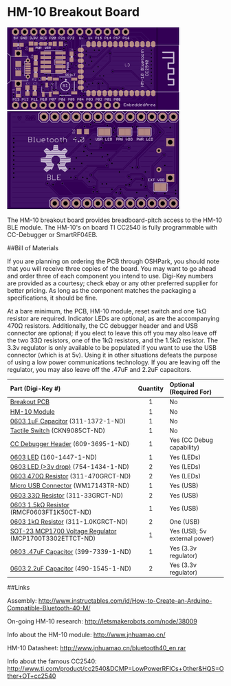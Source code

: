 HM-10 Breakout Board
====================

<img src="top.png" width="400px" title="Top" />
<br />
<img src="bottom.png" width="400px" title="Bottom" />

The HM-10 breakout board provides breadboard-pitch access to the HM-10 BLE module. 
The HM-10's on board TI CC2540 is fully programmable with CC-Debugger or SmartRF04EB.

##Bill of Materials

If you are planning on ordering the PCB through OSHPark, you should note that you will receive three copies of the board. You may want to go ahead and order three of each component you intend to use. Digi-Key numbers are provided as a courtesy; check ebay or any other preferred supplier for better pricing. As long as the component matches the packaging a specifications, it should be fine.

At a bare minimum, the PCB, HM-10 module, reset switch and one 1kΩ resistor are required. Indicator LEDs are optional, as are the accompanying 470Ω resistors. Additionally, the CC debugger header and and USB connector are optional; if you elect to leave this off you may also leave off the two 33Ω resistors, one of the 1kΩ resistors, and the 1.5kΩ resistor. The 3.3v regulator is only available to be populated if you want to use the USB connector (which is at 5v). Using it in other situations defeats the purpose of using a low power communications technology. If you are leaving off the regulator, you may also leave off the .47uF and 2.2uF capacitors.

Part (Digi-Key #) | Quantity | Optional (Required For)
:---------------- | :-------:| :----------------------
[Breakout PCB](https://oshpark.com/shared_projects/mgt9vH1j)  | 1 | No
[HM-10 Module](http://www.fasttech.com/products/0/10004051/1292002-ti-cc2540-bluetooth-40-ble-2540-transparent-serial) | 1 | No
[0603 1uF Capacitor](http://www.digikey.com/product-detail/en/CC0603ZRY5V7BB105/311-1372-1-ND/2103156) (311-1372-1-ND) | 1 | No
[Tactile Switch](http://www.digikey.com/product-detail/en/PTS645SH50SMTR92%20LFS/CKN9085CT-ND/1146817) (CKN9085CT-ND) | 1 | No
[CC Debugger Header](http://www.digikey.com/product-detail/en/20021121-00010C4LF/609-3695-1-ND/2209147) (609-3695-1-ND)  | 1 | Yes (CC Debug capability)
[0603 LED](http://www.digikey.com/product-detail/en/LTST-C191KRKT/160-1447-1-ND/386836) (160-1447-1-ND) | 1 | Yes (LEDs)
[0603 LED (>3v drop)](http://www.digikey.com/product-detail/en/APT1608QBC%2FD/754-1434-1-ND/2163792) (754-1434-1-ND) | 2 | Yes (LEDs)
[0603 470Ω Resistor](http://www.digikey.com/product-detail/en/RC0603JR-07470RL/311-470GRCT-ND/729738) (311-470GRCT-ND)| 2 | Yes (LEDs)
[Micro USB Connector](http://www.digikey.com/product-detail/en/0475890001/WM17143TR-ND/1832253) (WM17143TR-ND) | 1 | Yes (USB)
[0603 33Ω Resistor](http://www.digikey.com/product-detail/en/RC0603JR-0733RL/311-33GRCT-ND/729718) (311-33GRCT-ND) | 2 | Yes (USB)
[0603 1.5kΩ Resistor](http://www.digikey.com/product-detail/en/RMCF0603FT1K50/RMCF0603FT1K50CT-ND/1943003) (RMCF0603FT1K50CT-ND) | 1 | Yes (USB)
[0603 1kΩ Resistor](http://www.digikey.com/product-detail/en/RC0603JR-071KL/311-1.0KGRCT-ND/729624) (311-1.0KGRCT-ND) | 2 | One (USB)
[SOT-23 MCP1700 Voltage Regulator](http://www.digikey.com/product-detail/en/MCP1700T-3302E%2FTT/MCP1700T3302ETTCT-ND/652677) (MCP1700T3302ETTCT-ND) | 1 | Yes (USB; 5v external power)
[0603 .47uF Capacitor](http://www.digikey.com/product-detail/en/C0603C474J4RACTU/399-7339-1-ND/3316954) (399-7339-1-ND) | 1 | Yes (3.3v regulator)
[0603 2.2uF Capacitor](http://www.digikey.com/product-detail/en/GRM188R61A225KE34D/490-1545-1-ND/587767) (490-1545-1-ND) | 2 | Yes (3.3v regulator) 

##Links

Assembly: http://www.instructables.com/id/How-to-Create-an-Arduino-Compatible-Bluetooth-40-M/

On-going HM-10 research: http://letsmakerobots.com/node/38009

Info about the HM-10 module: http://www.jnhuamao.cn/

HM-10 Datasheet:  http://www.jnhuamao.cn/bluetooth40_en.rar

Info about the famous CC2540: http://www.ti.com/product/cc2540&DCMP=LowPowerRFICs+Other&HQS=Other+OT+cc2540

